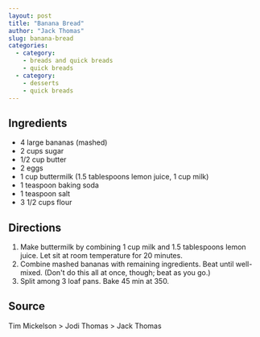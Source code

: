 ```yaml
---
layout: post
title: "Banana Bread"
author: "Jack Thomas"
slug: banana-bread
categories:
  - category:
    - breads and quick breads
    - quick breads
  - category:
    - desserts
    - quick breads
---
```


## Ingredients

- 4 large bananas (mashed)
- 2 cups sugar
- 1/2 cup butter
- 2 eggs
- 1 cup buttermilk (1.5 tablespoons lemon juice, 1 cup milk)
- 1 teaspoon baking soda
- 1 teaspoon salt
- 3 1/2 cups flour

## Directions

1. Make buttermilk by combining 1 cup milk and 1.5 tablespoons lemon juice. Let sit at room temperature for 20 minutes.
2. Combine mashed bananas with remaining ingredients. Beat until well-mixed. (Don't do this all at once, though; beat as you go.)
3. Split among 3 loaf pans. Bake 45 min at 350.

## Source

Tim Mickelson > Jodi Thomas > Jack Thomas
